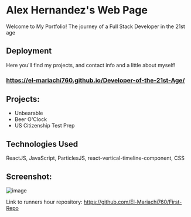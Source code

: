 # Alex Hernandez's Web Page

Welcome to My Portfolio! The journey of a Full Stack Developer in the 21st age

## Deployment
Here you'll find my projects, and contact info and a little about myself!

### https://el-mariachi760.github.io/Developer-of-the-21st-Age/


## Projects:
- Unbearable
- Beer O'Clock
- US Citizenship Test Prep

## Technologies Used
ReactJS, JavaScript, ParticlesJS, react-vertical-timeline-component, CSS




## Screenshot:
![image](https://user-images.githubusercontent.com/94568874/185889225-7e1951a1-c05e-4665-9e49-8cf919968632.png)



Link to runners hour repository:
https://github.com/El-Mariachi760/First-Repo
